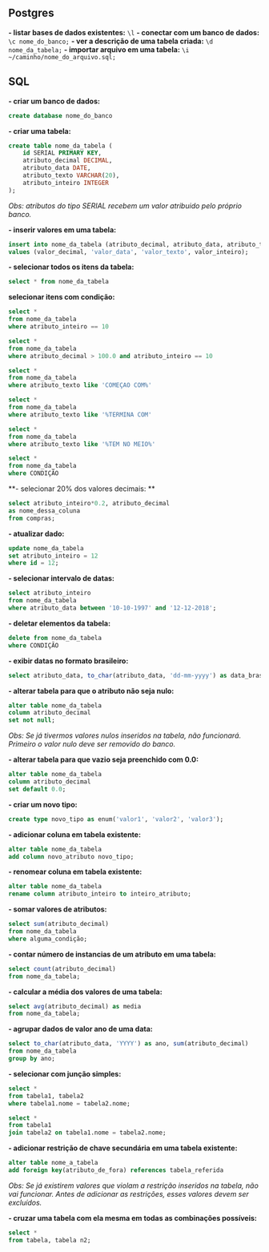 ## Postgres
**- listar bases de dados existentes:** `\l`
**- conectar com um banco de dados:** `\c nome_do_banco;`
**- ver a descrição de uma tabela criada:** `\d nome_da_tabela;`
**- importar arquivo em uma tabela:** `\i ~/caminho/nome_do_arquivo.sql;`

## SQL

**- criar um banco de dados:** 
```sql
create database nome_do_banco
```
**- criar uma tabela:** 
```sql
create table nome_da_tabela (
	id SERIAL PRIMARY KEY,
	atributo_decimal DECIMAL,
	atributo_data DATE,
	atributo_texto VARCHAR(20),
	atributo_inteiro INTEGER
);
```
*Obs: atributos do tipo SERIAL recebem um valor atribuido pelo próprio banco.*

**- inserir valores em uma tabela:** 
```sql
insert into nome_da_tabela (atributo_decimal, atributo_data, atributo_texto, atributo_inteiro)
values (valor_decimal, 'valor_data', 'valor_texto', valor_inteiro);
```
**- selecionar todos os itens da tabela:**
```sql
select * from nome_da_tabela
```
**selecionar itens com condição:**
```sql
select * 
from nome_da_tabela
where atributo_inteiro == 10 

select * 
from nome_da_tabela
where atributo_decimal > 100.0 and atributo_inteiro == 10

select * 
from nome_da_tabela
where atributo_texto like 'COMEÇAO COM%'

select * 
from nome_da_tabela
where atributo_texto like '%TERMINA COM'

select * 
from nome_da_tabela
where atributo_texto like '%TEM NO MEIO%'

select * 
from nome_da_tabela
where CONDIÇÃO
```

**- selecionar 20% dos valores decimais: **
```sql
select atributo_inteiro*0.2, atributo_decimal 
as nome_dessa_coluna
from compras;
```

**- atualizar dado:**
```sql
update nome_da_tabela
set atributo_inteiro = 12
where id = 12;
```

**- selecionar intervalo de datas:**
```sql
select atributo_inteiro
from nome_da_tabela
where atributo_data between '10-10-1997' and '12-12-2018';
```

**- deletar elementos da tabela:**
```sql
delete from nome_da_tabela
where CONDIÇÃO
```
**- exibir datas no formato brasileiro:**
```sql
select atributo_data, to_char(atributo_data, 'dd-mm-yyyy') as data_brasil from nome_da_tabela;
```

**- alterar tabela para que o atributo não seja nulo:**
```sql
alter table nome_da_tabela
column atributo_decimal
set not null;
```
*Obs: Se já tivermos valores nulos inseridos na tabela, não funcionará. Primeiro o valor nulo deve ser removido do banco.*

**- alterar tabela para que vazio seja preenchido com 0.0:**
```sql
alter table nome_da_tabela
column atributo_decimal
set default 0.0;
```
**- criar um novo tipo:**
```sql
create type novo_tipo as enum('valor1', 'valor2', 'valor3');
```

**- adicionar coluna em tabela existente:**
```sql
alter table nome_da_tabela
add column novo_atributo novo_tipo;
```

**- renomear coluna em tabela existente:**
```sql
alter table nome_da_tabela
rename column atributo_inteiro to inteiro_atributo;
```
**- somar valores de atributos:**
```sql
select sum(atributo_decimal)
from nome_da_tabela
where alguma_condição;
```

**- contar número de instancias de um atributo em uma tabela:**
```sql
select count(atributo_decimal)
from nome_da_tabela;
```

**- calcular a média dos valores de uma tabela:**
```sql
select avg(atributo_decimal) as media
from nome_da_tabela;
```
**- agrupar dados de valor ano de uma data:**
```sql
select to_char(atributo_data, 'YYYY') as ano, sum(atributo_decimal)
from nome_da_tabela
group by ano;
```

**- selecionar com junção simples:**
```sql
select * 
from tabela1, tabela2
where tabela1.nome = tabela2.nome;

select * 
from tabela1
join tabela2 on tabela1.nome = tabela2.nome;
```

**- adicionar restrição de chave secundária em uma tabela existente:**
```sql
alter table nome_a_tabela
add foreign key(atributo_de_fora) references tabela_referida
```
*Obs: Se já existirem valores que violam a restrição inseridos na tabela, não vai funcionar. Antes de adicionar as restrições, esses valores devem ser excluídos.*

**- cruzar uma tabela com ela mesma em todas as combinações possíveis:**
```sql
select *
from tabela, tabela n2;
```
